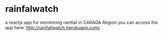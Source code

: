 # rainfalwatch
a reactjs app for monitoring rainfall in CARAGA Region
you can access the app here: http://rainfallwatch.herokuapp.com/
